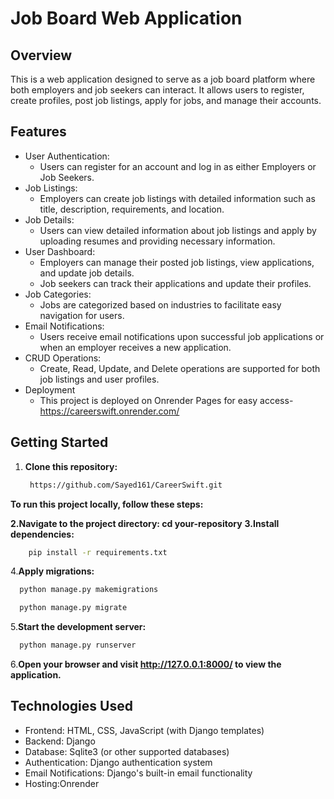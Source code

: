 # Job Board Web Application

## Overview
This is a web application designed to serve as a job board platform where both employers and job seekers can interact. It allows users to register, create profiles, post job listings, apply for jobs, and manage their accounts.


## Features
- User Authentication:
  - Users can register for an account and log in as either Employers or Job Seekers.
- Job Listings:
  - Employers can create job listings with detailed information such as title, description, requirements, and location.
- Job Details:
  - Users can view detailed information about job listings and apply by uploading resumes and providing necessary information.
- User Dashboard:
  - Employers can manage their posted job listings, view applications, and update job details.
  - Job seekers can track their applications and update their profiles.
- Job Categories:
  - Jobs are categorized based on industries to facilitate easy navigation for users.
- Email Notifications:
  - Users receive email notifications upon successful job applications or when an employer receives a new application.
- CRUD Operations:
  - Create, Read, Update, and Delete operations are supported for both job listings and user profiles.
- Deployment
  - This project is deployed on Onrender Pages for easy access- https://careerswift.onrender.com/

## Getting Started
1. **Clone this repository:**
   ```bash
    https://github.com/Sayed161/CareerSwift.git 
**To run this project locally, follow these steps:**

**2.Navigate to the project directory: cd your-repository**
**3.Install dependencies:**
   ```bash
       pip install -r requirements.txt
   ```
4.**Apply migrations:**
  ```bash
    python manage.py makemigrations
  ```
  ```bash
    python manage.py migrate
  ```
5.**Start the development server:**
  ```bash
    python manage.py runserver
  ```
6.**Open your browser and visit http://127.0.0.1:8000/ to view the application.**


## Technologies Used
- Frontend: HTML, CSS, JavaScript (with Django templates)
- Backend: Django
- Database: Sqlite3 (or other supported databases)
- Authentication: Django authentication system
- Email Notifications: Django's built-in email functionality
- Hosting:Onrender
